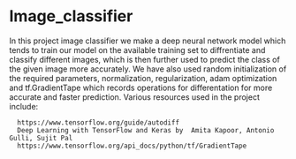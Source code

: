 # Image_classifier
In this project image classifier we make a deep neural network model which tends to train our model on the available training set to diffrentiate and classify different images, which is then further used to predict the class of the given image more accurately.
We have also used random initialization of the required parameters, normalization, regularization, adam optimization and tf.GradientTape which records operations for differentation for more accurate and faster prediction.
Various resources used in the project include:

      https://www.tensorflow.org/guide/autodiff
      Deep Learning with TensorFlow and Keras by  Amita Kapoor, Antonio Gulli, Sujit Pal
      https://www.tensorflow.org/api_docs/python/tf/GradientTape
